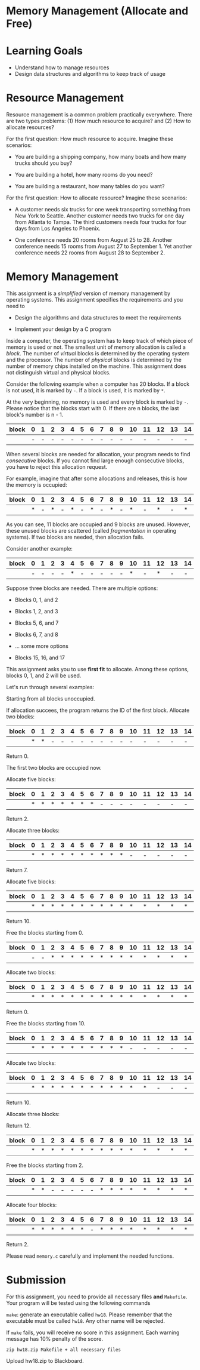 # Memory Management (Allocate and Free)

Learning Goals
==============

* Understand how to manage resources
* Design data structures and algorithms to keep track of usage

Resource Management
===================

Resource management is a common problem practically everywhere. There
are two types problems: (1) How much resource to acquire?  and (2) How
to allocate resources?

For the first question: How much resource to acquire. Imagine these scenarios:

- You are building a shipping company, how many boats and how many
  trucks should you buy?

- You are building a hotel, how many rooms do you need?

- You are building a restaurant, how many tables do you want?

For the first question: How to allocate resource? Imagine these scenarios:

- A customer needs six trucks for one week transporting something from
  New York to Seattle. Another customer needs two trucks for one day
  from Atlanta to Tampa. The third customers needs four trucks for
  four days from Los Angeles to Phoenix.

- One conference needs 20 rooms from August 25 to 28. Another
  conference needs 15 rooms from August 27 to September 1. Yet another
  conference needs 22 rooms from August 28 to September 2.

Memory Management
=================

This assignment is a *simplified* version of memory management by
operating systems. This assignment specifies the requirements and you
need to

- Design the algorithms and data structures to meet the requirements

- Implement your design by a C program

Inside a computer, the operating system has to keep track of which
piece of memory is used or not.  The smallest unit of memory
allocation is called a *block*. The number of *virtual* blocks is
determined by the operating system and the processor.  The number of
*physical* blocks is determined by the number of memory chips
installed on the machine. This assignment does not distinguish virtual
and physical blocks.

Consider the following example when a computer has 20 blocks.  If a
block is not used, it is marked by `-`.  If a block is used, it is
marked by `*`.

At the very beginning, no memory is used and every block is marked by
`-`. Please notice that the blocks start with 0. If there are n
blocks, the last block's number is n - 1.


|block | 0 | 1 | 2 | 3 | 4 | 5 | 6 | 7 | 8 | 9 | 10 | 11 | 12 | 13 | 14 | 15 | 16 | 17 | 18 | 19 |
|------|---|---|---|---|---|---|---|---|---|---|----|----|----|----|----|----|----|----|----|----|
|      | - | - | - | - | - | - | - | - | - | - | -  | -  | -  | -  | -  |  - | -  | -  | -  | -  |

When several blocks are needed for allocation, your program needs to
find *consecutive* blocks. If you cannot find large enough consecutive
blocks, you have to reject this allocation request.

For example, imagine that after some allocations and releases, this is how the memory is occupied:

|block | 0 | 1 | 2 | 3 | 4 | 5 | 6 | 7 | 8 | 9 | 10 | 11 | 12 | 13 | 14 | 15 | 16 | 17 | 18 | 19 |
|------|---|---|---|---|---|---|---|---|---|---|----|----|----|----|----|----|----|----|----|----|
|      | * | - | * | - | * | - | * | - | * | - | *  | -  | *  | -  | *  |  * | -  | *  | *  | -  |

As you can see, 11 blocks are occupied and 9 blocks are
unused. However, these unused blocks are scattered (called
*fragmentation* in operating systems). If two blocks are needed, then
allocation fails.

Consider another example:

|block | 0 | 1 | 2 | 3 | 4 | 5 | 6 | 7 | 8 | 9 | 10 | 11 | 12 | 13 | 14 | 15 | 16 | 17 | 18 | 19 |
|------|---|---|---|---|---|---|---|---|---|---|----|----|----|----|----|----|----|----|----|----|
|      | - | - | - | - | * | - | - | - | - | - | *  | -  | *  | -  | -  |  - | -  | -  | *  | -  |

Suppose three blocks are needed. There are multiple options:

- Blocks 0, 1, and 2

- Blocks 1, 2, and 3

- Blocks 5, 6, and 7

- Blocks 6, 7, and 8

- ... some more options

- Blocks 15, 16, and 17

This assignment asks you to use **first fit** to allocate. Among these options, blocks 0, 1, and 2 will be used.

Let's run through several examples:

Starting from all blocks unoccupied.

If allocation succees, the program returns the ID of the first block.
Allocate two blocks:


|block | 0 | 1 | 2 | 3 | 4 | 5 | 6 | 7 | 8 | 9 | 10 | 11 | 12 | 13 | 14 | 15 | 16 | 17 | 18 | 19 |
|------|---|---|---|---|---|---|---|---|---|---|----|----|----|----|----|----|----|----|----|----|
|      | * | * | - | - | - | - | - | - | - | - | -  | -  | -  | -  | -  |  - | -  | -  | -  | -  |

Return 0.

The first two blocks are occupied now.

Allocate five blocks:

|block | 0 | 1 | 2 | 3 | 4 | 5 | 6 | 7 | 8 | 9 | 10 | 11 | 12 | 13 | 14 | 15 | 16 | 17 | 18 | 19 |
|------|---|---|---|---|---|---|---|---|---|---|----|----|----|----|----|----|----|----|----|----|
|      | * | * | * | * | * | * | * | - | - | - | -  | -  | -  | -  | -  |  - | -  | -  | -  | -  |

Return 2.

Allocate three blocks:

|block | 0 | 1 | 2 | 3 | 4 | 5 | 6 | 7 | 8 | 9 | 10 | 11 | 12 | 13 | 14 | 15 | 16 | 17 | 18 | 19 |
|------|---|---|---|---|---|---|---|---|---|---|----|----|----|----|----|----|----|----|----|----|
|      | * | * | * | * | * | * | * | * | * | * | -  | -  | -  | -  | -  |  - | -  | -  | -  | -  |

Return 7.

Allocate five blocks:

|block | 0 | 1 | 2 | 3 | 4 | 5 | 6 | 7 | 8 | 9 | 10 | 11 | 12 | 13 | 14 | 15 | 16 | 17 | 18 | 19 |
|------|---|---|---|---|---|---|---|---|---|---|----|----|----|----|----|----|----|----|----|----|
|      | * | * | * | * | * | * | * | * | * | * | *  | *  | *  | *  | *  |  - | -  | -  | -  | -  |

Return 10.

Free the blocks starting from 0.


|block | 0 | 1 | 2 | 3 | 4 | 5 | 6 | 7 | 8 | 9 | 10 | 11 | 12 | 13 | 14 | 15 | 16 | 17 | 18 | 19 |
|------|---|---|---|---|---|---|---|---|---|---|----|----|----|----|----|----|----|----|----|----|
|      | - | - | * | * | * | * | * | * | * | * | *  | *  | *  | *  | *  |  - | -  | -  | -  | -  |


Allocate two blocks:


|block | 0 | 1 | 2 | 3 | 4 | 5 | 6 | 7 | 8 | 9 | 10 | 11 | 12 | 13 | 14 | 15 | 16 | 17 | 18 | 19 |
|------|---|---|---|---|---|---|---|---|---|---|----|----|----|----|----|----|----|----|----|----|
|      | * | * | * | * | * | * | * | * | * | * | *  | *  | *  | *  | *  |  - | -  | -  | -  | -  |

Return 0.

Free the blocks starting from 10.

|block | 0 | 1 | 2 | 3 | 4 | 5 | 6 | 7 | 8 | 9 | 10 | 11 | 12 | 13 | 14 | 15 | 16 | 17 | 18 | 19 |
|------|---|---|---|---|---|---|---|---|---|---|----|----|----|----|----|----|----|----|----|----|
|      | * | * | * | * | * | * | * | * | * | * | -  | -  | -  | -  | -  |  - | -  | -  | -  | -  |

Allocate two blocks:

|block | 0 | 1 | 2 | 3 | 4 | 5 | 6 | 7 | 8 | 9 | 10 | 11 | 12 | 13 | 14 | 15 | 16 | 17 | 18 | 19 |
|------|---|---|---|---|---|---|---|---|---|---|----|----|----|----|----|----|----|----|----|----|
|      | * | * | * | * | * | * | * | * | * | * | *  | *  | -  | -  | -  |  - | -  | -  | -  | -  |

Return 10.

Allocate three blocks:

Return 12.


|block | 0 | 1 | 2 | 3 | 4 | 5 | 6 | 7 | 8 | 9 | 10 | 11 | 12 | 13 | 14 | 15 | 16 | 17 | 18 | 19 |
|------|---|---|---|---|---|---|---|---|---|---|----|----|----|----|----|----|----|----|----|----|
|      | * | * | * | * | * | * | * | * | * | * | *  | *  | *  | *  | *  |  - | -  | -  | -  | -  |

Free the blocks starting from 2.

|block | 0 | 1 | 2 | 3 | 4 | 5 | 6 | 7 | 8 | 9 | 10 | 11 | 12 | 13 | 14 | 15 | 16 | 17 | 18 | 19 |
|------|---|---|---|---|---|---|---|---|---|---|----|----|----|----|----|----|----|----|----|----|
|      | * | * | - | - | - | - | - | * | * | * | *  | *  | *  | *  | *  |  - | -  | -  | -  | -  |

Allocate four blocks:

|block | 0 | 1 | 2 | 3 | 4 | 5 | 6 | 7 | 8 | 9 | 10 | 11 | 12 | 13 | 14 | 15 | 16 | 17 | 18 | 19 |
|------|---|---|---|---|---|---|---|---|---|---|----|----|----|----|----|----|----|----|----|----|
|      | * | * | * | * | * | * | - | * | * | * | *  | *  | *  | *  | *  |  - | -  | -  | -  | -  |

Return 2.

Please read `memory.c` carefully and implement the needed functions.

Submission
==========

For this assignment, you need to provide all necessary files **and**
`Makefile`.  Your program will be tested using the following commands

`make`: generate an executable called `hw18`. Please remember that the
executable must be called `hw18`. Any other name will be rejected.

If `make` fails, you will receive no score in this assignment. Each
warning message has 10% penalty of the score.


```
zip hw18.zip Makefile + all necessary files
```

Upload hw18.zip to Blackboard.
